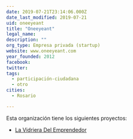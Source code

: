 ```yaml
---
date: 2019-07-21T23:14:06.000Z
date_last_modified: 2019-07-21
uid: oneeyeant
title: "Oneeyeant"
legal_name: 
description: ""
org_type: Empresa privada (startup)
website: www.oneeyeant.com
year_founded: 2012
facebook: 
twitter: 
tags:
  - participación-ciudadana
  - otro
cities: 
  - Rosario

---
```


Esta organización tiene los siguientes proyectos:

- [La Vidriera Del Emprendedor](/i/la-vidriera-del-emprendedor.html)
